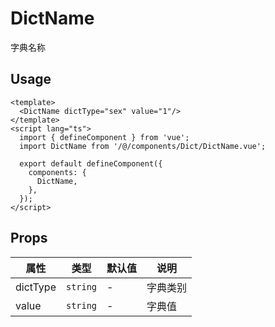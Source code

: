 # DictName

字典名称

## Usage

```vue
<template>
  <DictName dictType="sex" value="1"/>
</template>
<script lang="ts">
  import { defineComponent } from 'vue';
  import DictName from '/@/components/Dict/DictName.vue';

  export default defineComponent({
    components: {
      DictName,
    },
  });
</script>
```

## Props

| 属性       | 类型        | 默认值      | 说明      |
| ---------- |-----------|----------|---------|
| dictType   | `string`  | -        | 字典类别    |
| value     | `string`  | -        | 字典值     |